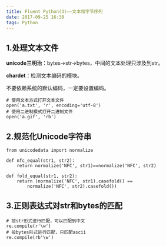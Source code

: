 ```yaml
---
title: Fluent Python(3)——文本和字节序列
date: 2017-09-25 16:38
tags: Python
---
```


## 1.处理文本文件
**unicode三明治**：bytes->str->bytes，中间的文本处理只涉及到str。

**chardet**：检测文本编码的模块。

不要依赖系统的默认编码，一定要设置编码。

```
# 使用文本方式打开文本文件
open('a.txt', 'r', encoding='utf-8')
# 使用二进制模式打开二进制文件
open('a.gif', 'rb')
```

## 2.规范化Unicode字符串
```
from unicodedata import normalize

def nfc_equal(str1, str2):
    return normalize('NFC', str1)==normalize('NFC', str2)

def fold_equal(str1, str2):
    return (normalize('NFC', str1).casefold() ==
        normalize('NFC', str2).casefold())
```

## 3.正则表达式对str和bytes的匹配

```
# 按str形式进行匹配，可以匹配到中文
re.compile(r'\w')
# 按bytes形式进行匹配，只匹配ascii
re.compile(rb'\w')
```
